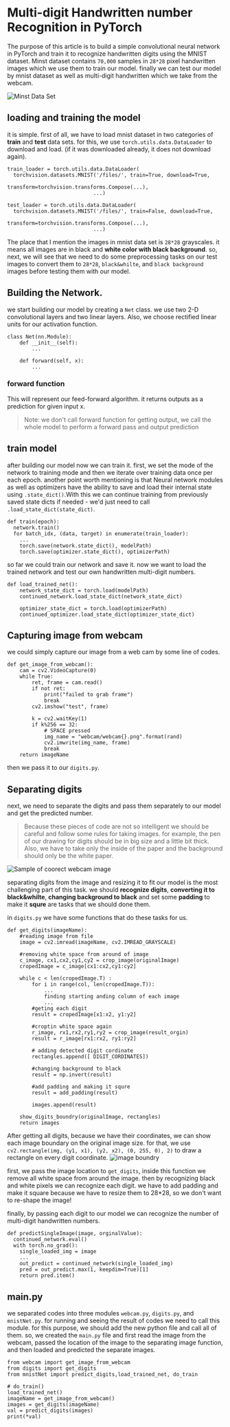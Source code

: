 # Multi-digit Handwritten number Recognition in PyTorch

The purpose of this article is to build a simple convolutional neural network in PyTorch and train it to recognize handwritten digits using the MNIST dataset. Minst dataset contains `70,000` samples in `28*28` pixel handwritten images which we use them to train our model. finally we can test our model by mnist dataset as well as multi-digit handwritten which we take from the webcam.

![Minst Data Set](https://github.com/mrsadeghi/handwritten-multi-digits/blob/main/assets/mnist-dataset.png?raw=true)

## loading and training the model

it is simple. first of all, we have to load mnist dataset in two categories of **train** and **test** data sets.
for this, we use `torch.utils.data.DataLoader` to download and load. (if it was downloaded already, it does not download again).

```
train_loader = torch.utils.data.DataLoader(
  torchvision.datasets.MNIST('/files/', train=True, download=True,
                             transform=torchvision.transforms.Compose(...),
							...)

test_loader = torch.utils.data.DataLoader(
  torchvision.datasets.MNIST('/files/', train=False, download=True,
                             transform=torchvision.transforms.Compose(...),
							...)

```

The place that I mention the images in mnist data set is `28*28` grayscales. it means all images are in black and **white color with black background**. so, next, we will see that we need to do some preprocessing tasks on our test images to convert them to `28*28`, `black&whilte`, and `black background` images before testing them with our model.

## Building the Network.
we start building our model by creating a `Net` class. we use two 2-D convolutional layers and two linear layers. Also, we choose rectified linear units for our activation function.

```
class Net(nn.Module):
    def __init__(self):
        ...

    def forward(self, x):
        ...
```
### forward function
This will represent our feed-forward algorithm. it returns outputs as a prediction for given input x.
> Note: we don't call forward function for getting output, we call the whole model to perform a forward pass and output prediction

## train model
after building our model now we can train it. first, we set the mode of the network to training mode and then we iterate over training data once per each epoch.
another point worth mentioning is that Neural network modules as well as optimizers have the ability to save and load their internal state using `.state_dict()`.With this we can continue training from previously saved state dicts if needed - we'd just need to call `.load_state_dict(state_dict)`. 

```
def train(epoch):
  network.train()
  for batch_idx, (data, target) in enumerate(train_loader):
    ...
    torch.save(network.state_dict(), modelPath)
    torch.save(optimizer.state_dict(), optimizerPath)
```

so far we could train our network and save it.
now we want to load the trained network and test our own handwritten multi-digit numbers.

```
def load_trained_net():
    network_state_dict = torch.load(modelPath)
    continued_network.load_state_dict(network_state_dict)

    optimizer_state_dict = torch.load(optimizerPath)
    continued_optimizer.load_state_dict(optimizer_state_dict)
```

## Capturing image from webcam
we could simply capture our image from a web cam by some line of codes.

```
def get_image_from_webcam():
    cam = cv2.VideoCapture(0)
    while True:
        ret, frame = cam.read()
        if not ret:
            print("failed to grab frame")
            break
        cv2.imshow("test", frame)

        k = cv2.waitKey(1)
        if k%256 == 32:
            # SPACE pressed
            img_name = "webcam/webcam{}.png".format(rand)
            cv2.imwrite(img_name, frame)
            break
    return imageName
```
then we pass it to our `digits.py`.


## Separating digits
next, we need to separate the digits and pass them separately to our model and get the predicted number.

> Because these pieces of code are not so intelligent we should be careful and follow some rules for taking images.
> for example, the pen of our drawing for digits should be in big size and a little bit thick. Also, we have to take only the inside of the paper and the background should only be the white paper.

![Sample of coorect webcam image](https://github.com/mrsadeghi/handwritten-multi-digits/blob/main/assets/correct-webcam-image.png?raw=true)

separating digits from the image and resizing it to fit our model is the most challenging part of this task.
we should **recognize digits**, **converting it to black&whilte**, **changing background to black** and set some **padding** to make it **squre** are tasks that we should done them.

in `digits.py` we have some functions that do these tasks for us.

```
def get_digits(imageName):
    #reading image from file
    image = cv2.imread(imageName, cv2.IMREAD_GRAYSCALE)   
    
    #removing white space from around of image
    c_image, cx1,cx2,cy1,cy2 = crop_image(originalImage)
    cropedImage = c_image[cx1:cx2,cy1:cy2]
    
    while c < len(cropedImage.T) :
        for i in range(col, len(cropedImage.T)):
            ...
			finding starting anding column of each image
			...
        #geting each digit
		result = cropedImage[x1:x2, y1:y2]
		
		#croptin white space again
		r_image, rx1,rx2,ry1,ry2 = crop_image(result_orgin)
		result = r_image[rx1:rx2, ry1:ry2]
		
		# adding detected digit cordinate
		rectangles.append([ DIGIT_CORDINATES])
		
		#changing background to black
		result = np.invert(result)
		
		#add padding and making it squre
		result = add_padding(result)
		
		images.append(result)
    
	show_digits_boundry(originalImage, rectangles)    
    return images
```

After getting all digits, because we have their coordinates, we can show each image boundary on the original image size. for that, we use `cv2.rectangle(img, (y1, x1), (y2, x2), (0, 255, 0), 2)` to draw a rectangle on every digit coordinate.
![image boundry](https://github.com/mrsadeghi/handwritten-multi-digits/blob/main/assets/digit_boundry_on_original_image.PNG?raw=true)

first, we pass the image location to `get_digits`, inside this function we remove all white space from around the image.
then by recognizing black and white pixels we can recognize each digit. we have to add padding and make it square because we have to resize them to 28*28, so we don't want to re-shape the image!

finally, by passing each digit to our model we can recognize the number of multi-digit handwritten numbers.

```
def predictSingleImage(image, orginalValue):
  continued_network.eval()
  with torch.no_grad(): 
    single_loaded_img = image
    ...
    out_predict = continued_network(single_loaded_img)
    pred = out_predict.max(1, keepdim=True)[1]
    return pred.item()
```

## main.py
we separated codes into three modules `webcam.py`, `digits.py`, and `mnistNet.py`.
for running and seeing the result of codes we need to call this module. for this purpose, we should add the new python file and call all of them. so, we created the `main.py` file and first read the image from the webcam, passed the location of the image to the separating image function, and then loaded and predicted the separate images.

```
from webcam import get_image_from_webcam
from digits import get_digits
from mnistNet import predict_digits,load_trained_net, do_train

# do_train()
load_trained_net()
imageName = get_image_from_webcam()
images = get_digits(imageName)
val = predict_digits(images)
print(*val)
```

